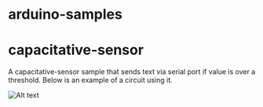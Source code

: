 # arduino-samples

# capacitative-sensor

A capacitative-sensor sample that sends text via serial port if value is over a threshold. Below is an example of a circuit using it.

![Alt text](https://i.ibb.co/Fwx1bqC/Screenshot-1.png "a circuit for capacitative-sensor")

